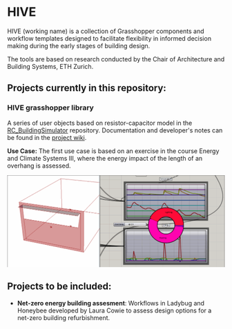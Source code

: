 # HIVE

HIVE (working name) is a collection of Grasshopper components and workflow templates designed to facilitate flexibility in informed decision making during the early stages of building design.

The tools are based on research conducted by the Chair of Architecture and Building Systems, ETH Zurich.  

## Projects currently in this repository:

### **HIVE grasshopper library** 

A series of user objects based on resistor-capacitor model in the [RC_BuildingSimulator](https://github.com/architecture-building-systems/RC_BuildingSimulator) repository. Documentation and developer's notes can be found in the [project wiki](https://github.com/architecture-building-systems/hive/wiki).

**Use Case:** The first use case is based on an exercise in the course Energy and Climate Systems III, where the energy impact of the length of an overhang is assessed.

![Use case for an embedded resistor-capacitor model](https://github.com/architecture-building-systems/hive/blob/master/repository_files/hive_march_20.gif)

## Projects to be included:

* **Net-zero energy building assesment**: Workflows in Ladybug and Honeybee developed by Laura Cowie to assess design options for a net-zero building refurbishment.
